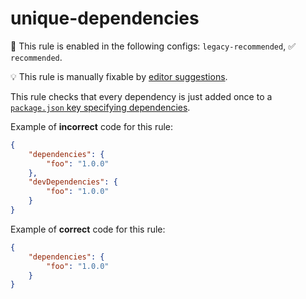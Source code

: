# unique-dependencies

💼 This rule is enabled in the following configs: `legacy-recommended`, ✅ `recommended`.

💡 This rule is manually fixable by [editor suggestions](https://eslint.org/docs/latest/use/core-concepts#rule-suggestions).

<!-- end auto-generated rule header -->

This rule checks that every dependency is just added once to a [`package.json` key specifying dependencies](https://github.com/JoshuaKGoldberg/eslint-plugin-package-json/blob/main/src/rules/unique-dependencies.ts#L8-L16).

Example of **incorrect** code for this rule:

```json
{
	"dependencies": {
		"foo": "1.0.0"
	},
	"devDependencies": {
		"foo": "1.0.0"
	}
}
```

Example of **correct** code for this rule:

```json
{
	"dependencies": {
		"foo": "1.0.0"
	}
}
```
